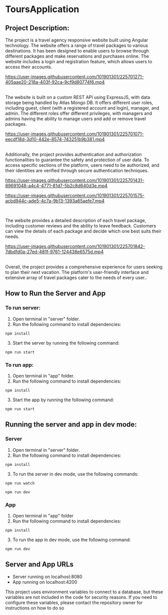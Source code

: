 # ToursApplication

## Project Description:

The project is a travel agency responsive website built using Angular technology. The website offers a range of travel packages to various destinations. It has been designed to enable users to browse through different packages and make reservations and purchases online. The website includes a login and registration feature, which allows users to access their accounts.<br>

https://user-images.githubusercontent.com/101901301/225701271-405aae20-218a-403f-92ca-9cf9d80774f6.mp4

<br>The website is built on a custom REST API using ExpressJS, with data storage being handled by Atlas Mongo DB. It offers different user roles, including guest, client (with a registered account and login), manager, and admin. The different roles offer different privileges, with managers and admins having the ability to manage users and add or remove travel packages.<br>

https://user-images.githubusercontent.com/101901301/225701071-eecdf18d-3d10-442e-8574-743251b9b381.mp4

<br>Additionally, the project provides authentication and authorization functionalities to guarantee the safety and protection of user data. To access specific sections of the platform, users need to be authorized, and their identities are verified through secure authentication techniques.<br>

https://user-images.githubusercontent.com/101901301/225701431-89691048-a4c4-4771-81d7-5b2c8d640d3e.mp4 <br>

https://user-images.githubusercontent.com/101901301/225701575-acbd944c-ade5-4c7a-9b13-1393a65aefe7.mp4

<br>

The website provides a detailed description of each travel package, including customer reviews and the ability to leave feedback. Customers can view the details of each package and decide which one best suits their needs.<br>

https://user-images.githubusercontent.com/101901301/225701842-7dbdfd0a-27ed-481f-9761-124438e6575d.mp4

<br>Overall, the project provides a comprehensive experience for users seeking to plan their next vacation. The platform's user-friendly interface and extensive array of travel packages cater to the needs of every user..


## How to Run the Server and App

### To run server:

1. Open terminal in "server" folder.
2. Run the following command to install dependencies:

```
npm install
```

3. Start the server by running the following command:

```
npm run start
```

### To run app:

1. Open terminal in "app" folder.
2. Run the following command to install dependencies:

```
npm install
```

3. Start the app by running the following command:

```
npm run start
```

## Running the server and app in dev mode:

### Server

1. Open terminal in "server" folder.
2. Run the following command to install dependencies:

```
npm install
```

3. To run the server in dev mode, use the following commands:

```
npm run watch
```
```
npm run dev
```

### App

1. Open terminal in "app" folder
2. Run the following command to install dependencies:

```
npm install
```

3. To run the app in dev mode, use the following command:

```
npm run dev
```

## Server and App URLs

- Server running on localhost:8080
- App running on localhost:4200

This project uses environment variables to connect to a database, but these variables are not included in the code for security reasons. If you need to configure these variables, please contact the repository owner for instructions on how to do so
